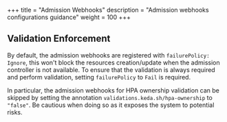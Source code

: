 +++
title = "Admission Webhooks"
description = "Admission webhooks configurations guidance"
weight = 100
+++

## Validation Enforcement

By default, the admission webhooks are registered with `failurePolicy: Ignore`, this won't block the resources creation/update when the admission controller is not available. To ensure that the validation is always required and perform validation, setting `failurePolicy` to `Fail` is required.

In particular, the admission webhooks for HPA ownership validation can be skipped by setting the annotation `validations.keda.sh/hpa-ownership` to `"false"`. Be cautious when doing so as it exposes the system to potential risks.

